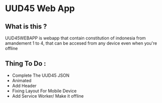 ﻿# UUD45 Web App

## What is this ?

UUD45WEBAPP is webapp that contain constitution of indonesia from amandement 1 to 4, that can be accesed from any device even when you're offline

## Thing To Do :

- Complete The UUD45 JSON
- Animated
- Add Header
- Fixing Layout For Mobile Device
- Add Service Worker/ Make it offline
